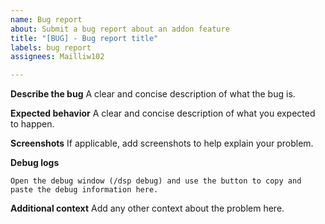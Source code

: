 ```yaml
---
name: Bug report
about: Submit a bug report about an addon feature
title: "[BUG] - Bug report title"
labels: bug report
assignees: Mailliw102

---
```


**Describe the bug**
A clear and concise description of what the bug is.

**Expected behavior**
A clear and concise description of what you expected to happen.

**Screenshots**
If applicable, add screenshots to help explain your problem.

**Debug logs**
```
Open the debug window (/dsp debug) and use the button to copy and paste the debug information here.
```

**Additional context**
Add any other context about the problem here.
